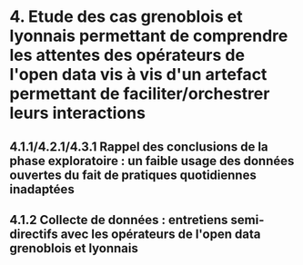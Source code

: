 # 4. Etude des cas grenoblois et lyonnais permettant de comprendre les attentes des opérateurs de l'open data vis à vis d'un artefact permettant de faciliter/orchestrer leurs interactions

## 4.1.1/4.2.1/4.3.1 Rappel des conclusions de la phase exploratoire : un faible usage des données ouvertes du fait de pratiques quotidiennes inadaptées

## 4.1.2 Collecte de données : entretiens semi-directifs avec les opérateurs de l'open data grenoblois et lyonnais
